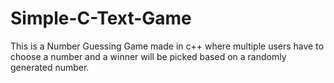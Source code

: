 # Simple-C-Text-Game
This is a Number Guessing Game made in c++ where multiple users have to choose a number and a winner will be picked based on a randomly generated number.
